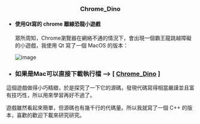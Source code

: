 <center><h3>Chrome_Dino</h3></center>

- #### 使用Qt寫的 chrome 離線恐龍小遊戲

  眾所周知，Chrome瀏覽器在網絡不通的情況下，會出現一個霸王龍跳越障礙的小遊戲，我使用 Qt 寫了一個 MacOS 的版本： 

  ![image](https://github.com/iinoshirozheng/Qt_Chrome-Dino-Game/blob/master/DinoImage.png)



- ###  如果是Mac可以直接下載執行檔  -->  [ [Chrome_Dino](https://github.com/iinoshirozheng/Qt_Chrome-Dino-Game/blob/master/Chrome_Dino) ]  



這個遊戲做得小巧精緻，於是探究了一下它的源碼，發現代碼寫得相當嚴謹並且富有技巧性，所以用來學習再好不過了。

遊戲雖然看起來簡單，但源碼也有幾千行的代碼量。所以我就寫了一個 C++ 的版本，喜歡的歡迎下載來研究研究。
